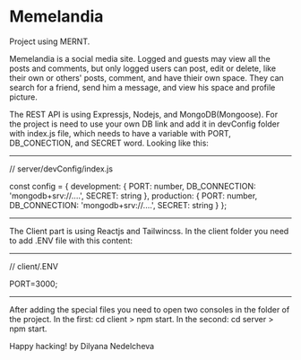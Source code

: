 # Memelandia
Project using MERNT.

Memelandia is a social media site. Logged and guests may view all the posts and comments, but only logged users can post, edit or delete, like their own or others' posts, comment, and have thieir own space. They can search for a friend, send him a message, and view his space and profile picture.

The REST API is using Expressjs, Nodejs, and MongoDB(Mongoose). For the project is need to use your own DB link and add it in devConfig folder with index.js file, which needs to have a variable with PORT, DB_CONECTION, and SECRET word. Looking like this:

-----------------------------
// server/devConfig/index.js

const config = {
    development: {
        PORT: number,
        DB_CONNECTION: 'mongodb+srv://....',
        SECRET: string
    }, 
    production: {
        PORT: number,
        DB_CONNECTION: 'mongodb+srv://....',
        SECRET: string
    }
};

-----------------------------

The Client part is using Reactjs and Tailwincss. In the client folder you need to add .ENV file with this content:

----------------------------
// client/.ENV

PORT=3000;

----------------------------
After adding the special files you need to open two consoles in the folder of the project. In the first: cd client > npm start. In the second: cd server > npm start. 

Happy hacking!
by Dilyana Nedelcheva





